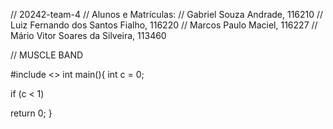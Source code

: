 // 20242-team-4
// Alunos e Matrículas: 
// Gabriel Souza Andrade, 116210
// Luiz Fernando dos Santos Fialho, 116220
// Marcos Paulo Maciel, 116227
// Mário Vitor Soares da Silveira, 113460

// MUSCLE BAND

#include <>
int main(){
  int c = 0;

  if (c < 1)
    
  
  return 0;
}
